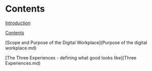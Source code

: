# Contents

[Introduction](Introduction.md)

[Contents](Contents.md)

[Scope and Purpose of the Digital Workplace](Purpose of the digital workplace.md)

[The Three Experiences - defining what good looks like](Three Experiences.md)


